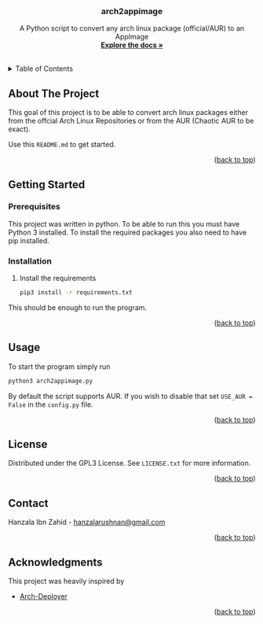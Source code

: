 <!-- Improved compatibility of back to top link: See: https://github.com/othneildrew/Best-README-Template/pull/73 -->
<a name="readme-top"></a>
<!--
*** Thanks for checking out the Best-README-Template. If you have a suggestion
*** that would make this better, please fork the repo and create a pull request
*** or simply open an issue with the tag "enhancement".
*** Don't forget to give the project a star!
*** Thanks again! Now go create something AMAZING! :D
-->



<!-- PROJECT SHIELDS -->
<!--
*** I'm using markdown "reference style" links for readability.
*** Reference links are enclosed in brackets [ ] instead of parentheses ( ).
*** See the bottom of this document for the declaration of the reference variables
*** for contributors-url, forks-url, etc. This is an optional, concise syntax you may use.
*** https://www.markdownguide.org/basic-syntax/#reference-style-links
-->




<!-- PROJECT LOGO -->
<br />
<div align="center">
  <h3 align="center">arch2appimage</h3>

  <p align="center">
    A Python script to convert any arch linux package (official/AUR) to an AppImage
    <br />
    <a href="#"><strong>Explore the docs »</strong></a>
    <br />
    <br />
  </p>
</div>



<!-- TABLE OF CONTENTS -->
<details>
  <summary>Table of Contents</summary>
  <ol>
    <li>
      <a href="#about-the-project">About The Project</a>
      <ul>
        <li><a href="#built-with">Built With</a></li>
      </ul>
    </li>
    <li>
      <a href="#getting-started">Getting Started</a>
      <ul>
        <li><a href="#prerequisites">Prerequisites</a></li>
        <li><a href="#installation">Installation</a></li>
      </ul>
    </li>
    <li><a href="#usage">Usage</a></li>
    <li><a href="#roadmap">Roadmap</a></li>
    <li><a href="#contributing">Contributing</a></li>
    <li><a href="#license">License</a></li>
    <li><a href="#contact">Contact</a></li>
    <li><a href="#acknowledgments">Acknowledgments</a></li>
  </ol>
</details>



<!-- ABOUT THE PROJECT -->
## About The Project
This goal of this project is to be able to convert arch linux packages either from the offcial Arch Linux Repositories or from the AUR (Chaotic AUR to be exact).

Use this `README.md` to get started.

<p align="right">(<a href="#readme-top">back to top</a>)</p>

<!-- GETTING STARTED -->
## Getting Started
### Prerequisites
This project was written in python. To be able to run this you must have Python 3 installed. To install the required packages you also need to have pip installed.

### Installation
1. Install the requirements
   ```sh
   pip3 install -r requirements.txt
   ```
This should be enough to run the program.

<p align="right">(<a href="#readme-top">back to top</a>)</p>

<!-- USAGE EXAMPLES -->
## Usage
To start the program simply run
   ```sh
   python3 arch2appimage.py
   ```

By default the script supports AUR. If you wish to disable that set `USE_AUR = False` in the `config.py` file.

<p align="right">(<a href="#readme-top">back to top</a>)</p>

<!-- LICENSE -->
## License

Distributed under the GPL3 License. See `LICENSE.txt` for more information.

<p align="right">(<a href="#readme-top">back to top</a>)</p>


<!-- CONTACT -->
## Contact

Hanzala Ibn Zahid - hanzalarushnan@gmail.com

<p align="right">(<a href="#readme-top">back to top</a>)</p>

<!-- ACKNOWLEDGMENTS -->
## Acknowledgments
This project was heavily inspired by

* [Arch-Deployer](hthttps://github.com/ivan-hc/Arch-Deployer)

<p align="right">(<a href="#readme-top">back to top</a>)</p>